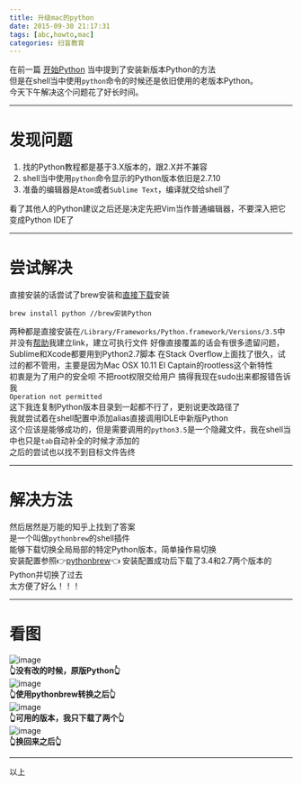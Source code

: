 ```yaml
---
title: 升级mac的python
date: 2015-09-30 21:17:31
tags: [abc,howto,mac]
categories: 扫盲教育
---
```

在前一篇 [开始Python](//gaoryrt.github.io/2015/09/27/StartingPython/) 当中提到了安装新版本Python的方法  
但是在shell当中使用`python`命令的时候还是依旧使用的老版本Python。  
今天下午解决这个问题花了好长时间。
<!--more--> 
***
# 发现问题
1. 找的Python教程都是基于3.X版本的，跟2.X并不兼容  
2. shell当中使用`python`命令显示的Python版本依旧是2.7.10  
3. 准备的编辑器是`Atom`或者`Sublime Text`，编译就交给shell了

看了其他人的Python建议之后还是决定先把Vim当作普通编辑器，不要深入把它变成Python IDE了  
***  
# 尝试解决
直接安装的话尝试了brew安装和[直接下载](https://www.python.org/downloads/)安装 
```
brew install python //brew安装Python
```   
两种都是直接安装在`/Library/Frameworks/Python.framework/Versions/3.5`中  
并没有[帮助](//jingyan.baidu.com/article/27fa7326e4809646f8271fc7.html)我建立link，建立可执行文件
好像直接覆盖的话会有很多遗留问题，Sublime和Xcode都要用到Python2.7脚本
在Stack Overflow上面找了很久，试过的都不管用，主要是因为Mac OSX 10.11 El Captain的rootless这个新特性  
初衷是为了用户的安全呗  不把root权限交给用户  搞得我现在sudo出来都报错告诉我   
`Operation not permitted`   
这下我连复制Python版本目录到一起都不行了，更别说更改路径了   
我就尝试着在shell配置中添加alias直接调用IDLE中新版Python  
这个应该是能够成功的，但是需要调用的`python3.5`是一个隐藏文件，我在shell当中也只是`tab`自动补全的时候才添加的  
之后的尝试也以找不到目标文件告终  
***
# 解决方法
然后居然是万能的知乎上找到了答案  
是一个叫做`pythonbrew`的shell插件  
能够下载切换全局局部的特定Python版本，简单操作易切换  
安装配置参照👉[pythonbrew](https://github.com/utahta/pythonbrew)👈
安装配置成功后下载了3.4和2.7两个版本的Python并切换了过去  
太方便了好么！！！
***
# 看图
![image](//ww2.sinaimg.cn/large/a243ad6cjw1ewktr4gy20j20jd0fswfv.jpg)  
**👆没有改的时候，原版Python👆**  
![image](//ww1.sinaimg.cn/large/a243ad6cjw1ewktr2tvj3j20jd0fs41a.jpg)  
**👆使用pythonbrew转换之后👆**  
![image](//ww4.sinaimg.cn/large/a243ad6cjw1ewktr0wym7j20jd0fs411.jpg)  
**👆可用的版本，我只下载了两个👆**  
![image](//ww4.sinaimg.cn/large/a243ad6cjw1ewktqy8cjjj20jd0fs401.jpg)  
**👆换回来之后👆**  
***
以上
